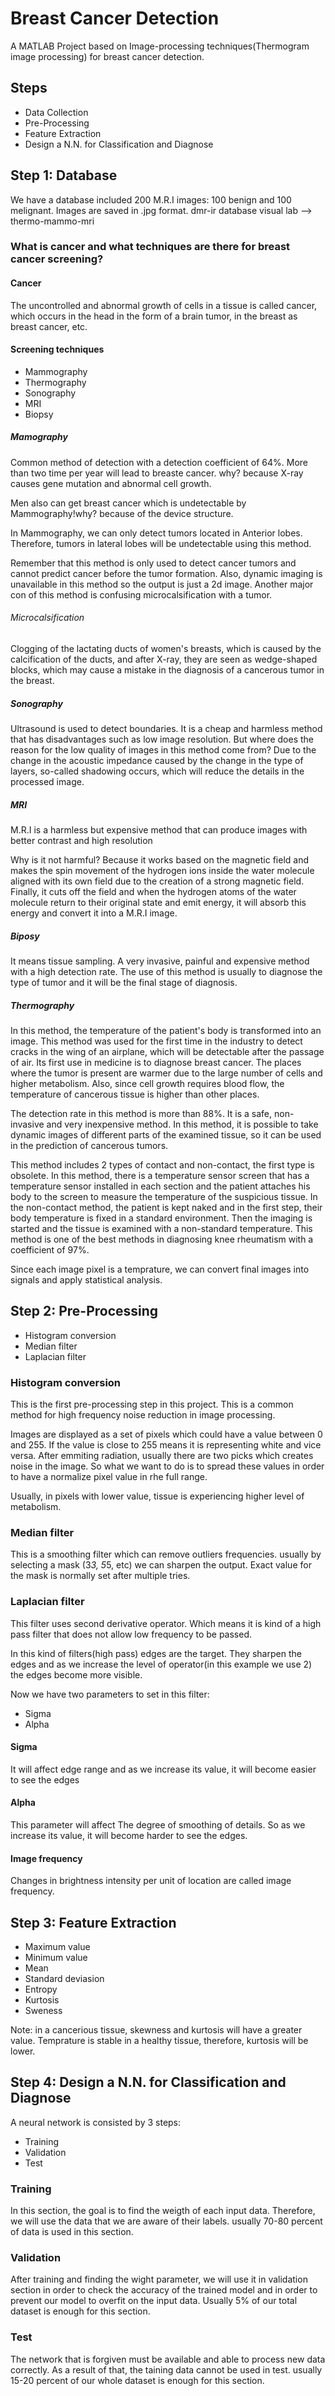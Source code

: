 # Breast Cancer Detection
A MATLAB Project based on Image-processing techniques(Thermogram image processing) for breast cancer detection. 


## Steps
* Data Collection
* Pre-Processing
* Feature Extraction
* Design a N.N. for Classification and Diagnose


## Step 1: Database
We have a database included 200 M.R.I images: 100 benign and 100 melignant.
Images are saved in .jpg format.
dmr-ir database visual lab --> thermo-mammo-mri


### What is cancer and what techniques are there for breast cancer screening?

#### Cancer 
The uncontrolled and abnormal growth of cells in a tissue is called cancer, 
        which occurs in the head in the form of a brain tumor, 
        in the breast as breast cancer, etc.


#### Screening techniques
* Mammography
* Thermography
* Sonography
* MRI
* Biopsy


##### Mamography
Common method of detection with a detection coefficient of 64%. More than two time per year will lead to breaste cancer. why?
because X-ray causes gene mutation and abnormal cell growth.

Men also can get breast cancer which is undetectable by Mammography!why?
because of the device structure.

In Mammography, we can only detect tumors located in Anterior lobes. Therefore, tumors in lateral lobes will be undetectable using this method.

Remember that this method is only used to detect cancer tumors and cannot predict cancer before the tumor formation. Also, dynamic imaging is unavailable in this method so the output is just a 2d image. Another major con of this method is confusing microcalsification with a tumor. 

###### Microcalsification
Clogging of the lactating ducts of women's breasts, which is caused by the calcification of the ducts, and after X-ray, they are seen as wedge-shaped blocks, which may cause a mistake in the diagnosis of a cancerous tumor in the breast.



##### Sonography
Ultrasound is used to detect boundaries. It is a cheap and harmless method that has disadvantages such as low image resolution. But where does the reason for the low quality of images in this method come from? Due to the change in the acoustic impedance caused by the change in the type of layers, so-called shadowing occurs, which will reduce the details in the processed image.



##### MRI
M.R.I is a harmless but expensive method that can produce images with better contrast and high resolution

Why is it not harmful? Because it works based on the magnetic field and makes the spin movement of the hydrogen ions inside the water molecule aligned with its own field due to the creation of a strong magnetic field. Finally, it cuts off the field and when the hydrogen atoms of the water molecule return to their original state and emit energy, it will absorb this energy and convert it into a M.R.I image.


##### Biposy
It means tissue sampling. A very invasive, painful and expensive method with a high detection rate. The use of this method is usually to diagnose the type of tumor and it will be the final stage of diagnosis.



##### Thermography
In this method, the temperature of the patient's body is transformed into an image. This method was used for the first time in the industry to detect cracks in the wing of an airplane, which will be detectable after the passage of air.
Its first use in medicine is to diagnose breast cancer. The places where the tumor is present are warmer due to the large number of cells and higher metabolism. Also, since cell growth requires blood flow, the temperature of cancerous tissue is higher than other places.

The detection rate in this method is more than 88%. It is a safe, non-invasive and very inexpensive method.
In this method, it is possible to take dynamic images of different parts of the examined tissue, so it can be used in the prediction of cancerous tumors.

This method includes 2 types of contact and non-contact, the first type is obsolete. In this method, there is a temperature sensor screen that has a temperature sensor installed in each section and the patient attaches his body to the screen to measure the temperature of the suspicious tissue. In the non-contact method, the patient is kept naked and in the first step, their body temperature is fixed in a standard environment. Then the imaging is started and the tissue is examined with a non-standard temperature. This method is one of the best methods in diagnosing knee rheumatism with a coefficient of 97%.

Since each image pixel is a temprature, we can convert final images into signals and apply statistical analysis.


## Step 2: Pre-Processing

* Histogram conversion
* Median filter
* Laplacian filter

### Histogram conversion
This is the first pre-processing step in this project. This is a common method for high frequency noise reduction in image processing.

Images are displayed as a set of pixels which could have a value  between 0 and 255. If the value is close to 255 means it is representing white and vice versa. After emmiting radiation, usually there are two picks which creates noise in the image. So what we want to do is to spread these values in order to have a normalize pixel value in rhe full range.

Usually, in pixels with lower value, tissue is experiencing higher level of metabolism.



### Median filter
This is a smoothing filter which can remove outliers frequencies. usually by selecting a mask (3*3, 5*5, etc) we can sharpen the output. Exact value for the mask is normally set after multiple tries.


### Laplacian filter
This filter uses second derivative operator. Which means it is kind of a high pass filter that does not allow low frequency to be passed.

In this kind of filters(high pass) edges are the target. They sharpen the edges and as we increase the level of operator(in this example we use 2) the edges become more visible.

Now we have two parameters to set in this filter:
* Sigma
* Alpha
 

#### Sigma
It will affect edge range and as we increase its value, it will become easier to see the edges

#### Alpha
This parameter will affect The degree of smoothing of details. So as we increase its value, it will become harder to see the edges.

#### Image frequency
Changes in brightness intensity per unit of location are called image frequency.

## Step 3: Feature Extraction
* Maximum value
* Minimum value
* Mean
* Standard deviasion
* Entropy
* Kurtosis
* Sweness

Note: in a cancerious tissue, skewness and kurtosis will have a greater value. Temprature is stable in a healthy tissue, therefore, kurtosis will be lower.

## Step 4: Design a N.N. for Classification and Diagnose
A neural network is consisted by 3 steps:
* Training
* Validation
* Test

### Training
In this section, the goal is to find the weigth of each input data. Therefore, we will use the data that we are aware of their labels. usually 70-80 percent of data is used in this section.

### Validation
After training and finding the wight parameter, we will use it in validation section in order to check the accuracy of the trained model and in order to prevent our model to overfit on the input data. Usually 5% of our total dataset is enough for this section.

### Test
The network that is forgiven must be available and able to process new data correctly. As a result of that, the taining data cannot be used in test. usually 15-20 percent of our whole dataset is enough for this section. 






















